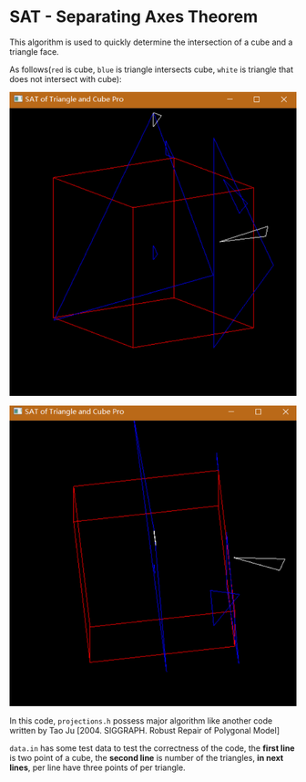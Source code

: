 # SAT - Separating Axes Theorem

This algorithm is used to quickly determine the intersection of a cube and a triangle face.

As follows(`red` is cube, `blue` is triangle intersects cube, `white` is triangle that does not intersect with cube):

![](picture_0.png)

![](picture_1.png)

In this code, `projections.h` possess major algorithm like another code written by Tao Ju [2004. SIGGRAPH. Robust Repair of Polygonal Model]

`data.in` has some test data to test the correctness of the code, the **first line** is two point of a cube, the **second line** is number of the triangles, **in next lines**, per line have three points of per triangle.
